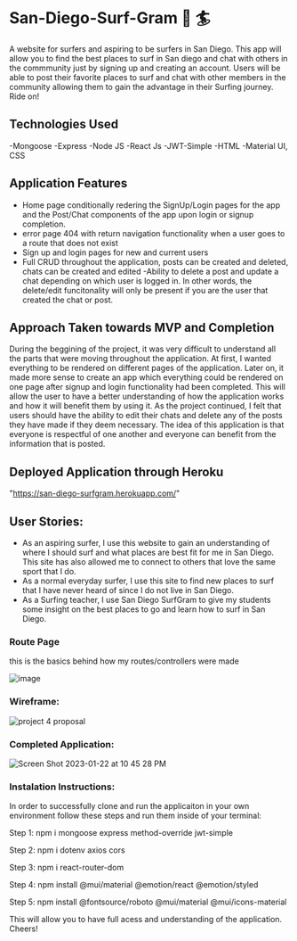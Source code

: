 # San-Diego-Surf-Gram 🌊 🏄
A website for surfers and aspiring to be surfers in San Diego. This app will allow you to find the best places to surf in San diego and chat with others in the commmunity just by signing up and creating an account. Users will be able to post their favorite places to surf and chat with other members in the community allowing them to gain the advantage in their Surfing journey. Ride on!

## Technologies Used
-Mongoose
-Express
-Node JS
-React Js
-JWT-Simple
-HTML
-Material UI, CSS

## Application Features
- Home page conditionally redering the SignUp/Login pages for the app and the Post/Chat components of the app upon login or signup completion.
- error page 404 with return navigation functionality when a user goes to a route that does not exist
- Sign up and login pages for new and current users
- Full CRUD throughout the application, posts can be created and deleted, chats can be created and edited
-Ability to delete a post and update a chat depending on which user is logged in. In other words, the delete/edit funcitonality will only be present if you are the user that created the chat or post.

## Approach Taken towards MVP and Completion
During the beggining of the project, it was very difficult to understand all the parts that were moving throughout the application. At first, I wanted everything to be rendered on different pages of the application. Later on, it made more sense to create an app which everything could be rendered on one page after signup and login functionality had been completed. This will allow the user to have a better understanding of how the application works and how it will benefit them by using it. As the project continued, I felt that users should have the ability to edit their chats and delete any of the posts they have made if they deem necessary. The idea of this application is that everyone is respectful of one another and everyone can benefit from the information that is posted.

## Deployed Application through Heroku
"https://san-diego-surfgram.herokuapp.com/"

## User Stories:
- As an aspiring surfer, I use this website to gain an understanding of where I should surf and what places are best fit for me in San Diego. This site has also allowed me to connect to others that love the same sport that I do. 
- As a normal everyday surfer, I use this site to find new places to surf that I have never heard of since I do not live in San Diego. 
- As a Surfing teacher, I use San Diego SurfGram to give my students some insight on the best places to go and learn how to surf in San Diego.

### Route Page
this is the basics behind how my routes/controllers were made

![image](https://user-images.githubusercontent.com/115511495/204766997-a0d17ad7-e3bc-4779-ba62-da2cf462bed8.png)

### Wireframe:
![project 4 proposal](https://media.git.generalassemb.ly/user/45877/files/93403b78-383b-428d-914d-9cc0b2d014ae)

### Completed Application:
![Screen Shot 2023-01-22 at 10 45 28 PM](https://user-images.githubusercontent.com/115511495/213980608-ecd78dbd-2082-42b8-ba4e-8895f8ad9887.jpeg)

### Instalation Instructions:
In order to successfully clone and run the applicaiton in your own environment follow these steps and run them inside of your terminal:

Step 1: npm i mongoose express method-override jwt-simple

Step 2: npm i dotenv axios cors

Step 3: npm i react-router-dom

Step 4: npm install @mui/material @emotion/react @emotion/styled

Step 5: npm install @fontsource/roboto @mui/material @mui/icons-material

This will allow you to have full acess and understanding of the application. Cheers!
